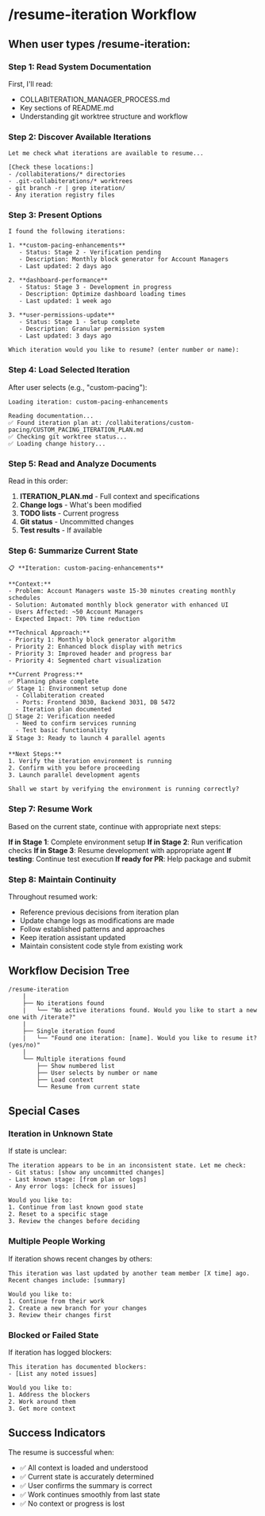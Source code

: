 # /resume-iteration Workflow

## When user types /resume-iteration:

### Step 1: Read System Documentation
First, I'll read:
- COLLABITERATION_MANAGER_PROCESS.md
- Key sections of README.md
- Understanding git worktree structure and workflow

### Step 2: Discover Available Iterations
```
Let me check what iterations are available to resume...

[Check these locations:]
- /collabiterations/* directories
- .git-collabiterations/* worktrees  
- git branch -r | grep iteration/
- Any iteration registry files
```

### Step 3: Present Options
```
I found the following iterations:

1. **custom-pacing-enhancements**
   - Status: Stage 2 - Verification pending
   - Description: Monthly block generator for Account Managers
   - Last updated: 2 days ago

2. **dashboard-performance**
   - Status: Stage 3 - Development in progress  
   - Description: Optimize dashboard loading times
   - Last updated: 1 week ago

3. **user-permissions-update**
   - Status: Stage 1 - Setup complete
   - Description: Granular permission system
   - Last updated: 3 days ago

Which iteration would you like to resume? (enter number or name):
```

### Step 4: Load Selected Iteration

After user selects (e.g., "custom-pacing"):

```
Loading iteration: custom-pacing-enhancements

Reading documentation...
✅ Found iteration plan at: /collabiterations/custom-pacing/CUSTOM_PACING_ITERATION_PLAN.md
✅ Checking git worktree status...
✅ Loading change history...
```

### Step 5: Read and Analyze Documents

Read in this order:
1. **ITERATION_PLAN.md** - Full context and specifications
2. **Change logs** - What's been modified
3. **TODO lists** - Current progress
4. **Git status** - Uncommitted changes
5. **Test results** - If available

### Step 6: Summarize Current State

```
📋 **Iteration: custom-pacing-enhancements**

**Context:**
- Problem: Account Managers waste 15-30 minutes creating monthly schedules
- Solution: Automated monthly block generator with enhanced UI
- Users Affected: ~50 Account Managers
- Expected Impact: 70% time reduction

**Technical Approach:**
- Priority 1: Monthly block generator algorithm
- Priority 2: Enhanced block display with metrics
- Priority 3: Improved header and progress bar
- Priority 4: Segmented chart visualization

**Current Progress:**
✅ Planning phase complete
✅ Stage 1: Environment setup done
  - Collabiteration created
  - Ports: Frontend 3030, Backend 3031, DB 5472
  - Iteration plan documented
🔄 Stage 2: Verification needed
  - Need to confirm services running
  - Test basic functionality
⏳ Stage 3: Ready to launch 4 parallel agents

**Next Steps:**
1. Verify the iteration environment is running
2. Confirm with you before proceeding
3. Launch parallel development agents

Shall we start by verifying the environment is running correctly?
```

### Step 7: Resume Work

Based on the current state, continue with appropriate next steps:

**If in Stage 1**: Complete environment setup
**If in Stage 2**: Run verification checks
**If in Stage 3**: Resume development with appropriate agent
**If testing**: Continue test execution
**If ready for PR**: Help package and submit

### Step 8: Maintain Continuity

Throughout resumed work:
- Reference previous decisions from iteration plan
- Update change logs as modifications are made
- Follow established patterns and approaches
- Keep iteration assistant updated
- Maintain consistent code style from existing work

## Workflow Decision Tree

```
/resume-iteration
    |
    ├── No iterations found
    |   └── "No active iterations found. Would you like to start a new one with /iterate?"
    |
    ├── Single iteration found
    |   └── "Found one iteration: [name]. Would you like to resume it? (yes/no)"
    |
    └── Multiple iterations found
        ├── Show numbered list
        ├── User selects by number or name
        ├── Load context
        └── Resume from current state
```

## Special Cases

### Iteration in Unknown State
If state is unclear:
```
The iteration appears to be in an inconsistent state. Let me check:
- Git status: [show any uncommitted changes]
- Last known stage: [from plan or logs]
- Any error logs: [check for issues]

Would you like to:
1. Continue from last known good state
2. Reset to a specific stage
3. Review the changes before deciding
```

### Multiple People Working
If iteration shows recent changes by others:
```
This iteration was last updated by another team member [X time] ago.
Recent changes include: [summary]

Would you like to:
1. Continue from their work
2. Create a new branch for your changes
3. Review their changes first
```

### Blocked or Failed State
If iteration has logged blockers:
```
This iteration has documented blockers:
- [List any noted issues]

Would you like to:
1. Address the blockers
2. Work around them
3. Get more context
```

## Success Indicators

The resume is successful when:
- ✅ All context is loaded and understood
- ✅ Current state is accurately determined
- ✅ User confirms the summary is correct
- ✅ Work continues smoothly from last state
- ✅ No context or progress is lost